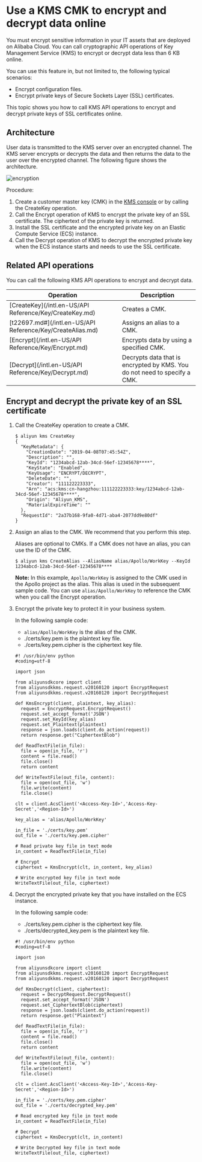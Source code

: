 # Use a KMS CMK to encrypt and decrypt data online

You must encrypt sensitive information in your IT assets that are deployed on Alibaba Cloud. You can call cryptographic API operations of Key Management Service \(KMS\) to encrypt or decrypt data less than 6 KB online.

You can use this feature in, but not limited to, the following typical scenarios:

-   Encrypt configuration files.
-   Encrypt private keys of Secure Sockets Layer \(SSL\) certificates.

This topic shows you how to call KMS API operations to encrypt and decrypt private keys of SSL certificates online.

## Architecture

User data is transmitted to the KMS server over an encrypted channel. The KMS server encrypts or decrypts the data and then returns the data to the user over the encrypted channel. The following figure shows the architecture.

![encryption](https://static-aliyun-doc.oss-accelerate.aliyuncs.com/assets/img/en-US/4221892951/p58524.png)

Procedure:

1.  Create a customer master key \(CMK\) in the [KMS console](https://kms.console.aliyun.com) or by calling the CreateKey operation.
2.  Call the Encrypt operation of KMS to encrypt the private key of an SSL certificate. The ciphertext of the private key is returned.
3.  Install the SSL certificate and the encrypted private key on an Elastic Compute Service \(ECS\) instance.
4.  Call the Decrypt operation of KMS to decrypt the encrypted private key when the ECS instance starts and needs to use the SSL certificate.

## Related API operations

You can call the following KMS API operations to encrypt and decrypt data.

|Operation|Description|
|---------|-----------|
|[CreateKey](/intl.en-US/API Reference/Key/CreateKey.md)|Creates a CMK.|
|[t22697.md\#](/intl.en-US/API Reference/Key/CreateAlias.md)|Assigns an alias to a CMK.|
|[Encrypt](/intl.en-US/API Reference/Key/Encrypt.md)|Encrypts data by using a specified CMK.|
|[Decrypt](/intl.en-US/API Reference/Key/Decrypt.md)|Decrypts data that is encrypted by KMS. You do not need to specify a CMK.|

## Encrypt and decrypt the private key of an SSL certificate

1.  Call the CreateKey operation to create a CMK.

    ```
    $ aliyun kms CreateKey
    {
      "KeyMetadata": {
        "CreationDate": "2019-04-08T07:45:54Z",
        "Description": "",
        "KeyId": "1234abcd-12ab-34cd-56ef-12345678****",
        "KeyState": "Enabled",
        "KeyUsage": "ENCRYPT/DECRYPT",
        "DeleteDate": "",
        "Creator": "111122223333",
        "Arn": "acs:kms:cn-hangzhou:111122223333:key/1234abcd-12ab-34cd-56ef-12345678****",
        "Origin": "Aliyun_KMS",
        "MaterialExpireTime": ""
      },
      "RequestId": "2a37b168-9fa0-4d71-aba4-2077dd9e80df"
    }
    ```

2.  Assign an alias to the CMK. We recommend that you perform this step.

    Aliases are optional to CMKs. If a CMK does not have an alias, you can use the ID of the CMK.

    ```
    $ aliyun kms CreateAlias --AliasName alias/Apollo/WorkKey --KeyId 1234abcd-12ab-34cd-56ef-12345678****
    ```

    **Note:** In this example, `Apollo/WorkKey` is assigned to the CMK used in the Apollo project as the alias. This alias is used in the subsequent sample code. You can use `alias/Apollo/WorkKey` to reference the CMK when you call the Encrypt operation.

3.  Encrypt the private key to protect it in your business system.

    In the following sample code:

    -   `alias/Apollo/WorkKey` is the alias of the CMK.
    -   ./certs/key.pem is the plaintext key file.
    -   ./certs/key.pem.cipher is the ciphertext key file.
    ```
    #! /usr/bin/env python
    #coding=utf-8
    
    import json
    
    from aliyunsdkcore import client
    from aliyunsdkkms.request.v20160120 import EncryptRequest
    from aliyunsdkkms.request.v20160120 import DecryptRequest
    
    def KmsEncrypt(client, plaintext, key_alias):
      request = EncryptRequest.EncryptRequest()
      request.set_accept_format('JSON')
      request.set_KeyId(key_alias)
      request.set_Plaintext(plaintext)
      response = json.loads(client.do_action(request))
      return response.get("CiphertextBlob")
    
    def ReadTextFile(in_file):
      file = open(in_file, 'r')
      content = file.read()
      file.close()
      return content
    
    def WriteTextFile(out_file, content):
      file = open(out_file, 'w')
      file.write(content)
      file.close()
    
    clt = client.AcsClient('<Access-Key-Id>','Access-Key-Secret','<Region-Id>')
    
    key_alias = 'alias/Apollo/WorkKey'
    
    in_file = './certs/key.pem'
    out_file = './certs/key.pem.cipher'
    
    # Read private key file in text mode
    in_content = ReadTextFile(in_file)
    
    # Encrypt
    ciphertext = KmsEncrypt(clt, in_content, key_alias)
    
    # Write encrypted key file in text mode
    WriteTextFile(out_file, ciphertext)
    ```

4.  Decrypt the encrypted private key that you have installed on the ECS instance.

    In the following sample code:

    -   ./certs/key.pem.cipher is the ciphertext key file.
    -   ./certs/decrypted\_key.pem is the plaintext key file.
    ```
    #! /usr/bin/env python
    #coding=utf-8
    
    import json
    
    from aliyunsdkcore import client
    from aliyunsdkkms.request.v20160120 import EncryptRequest
    from aliyunsdkkms.request.v20160120 import DecryptRequest
    
    def KmsDecrypt(client, ciphertext):
      request = DecryptRequest.DecryptRequest()
      request.set_accept_format('JSON')
      request.set_CiphertextBlob(ciphertext)
      response = json.loads(client.do_action(request))
      return response.get("Plaintext")
    
    def ReadTextFile(in_file):
      file = open(in_file, 'r')
      content = file.read()
      file.close()
      return content
    
    def WriteTextFile(out_file, content):
      file = open(out_file, 'w')
      file.write(content)
      file.close()
    
    clt = client.AcsClient('<Access-Key-Id>','Access-Key-Secret','<Region-Id>')
    
    in_file = './certs/key.pem.cipher'
    out_file = './certs/decrypted_key.pem'
    
    # Read encrypted key file in text mode
    in_content = ReadTextFile(in_file)
    
    # Decrypt
    ciphertext = KmsDecrypt(clt, in_content)
    
    # Write Decrypted key file in text mode
    WriteTextFile(out_file, ciphertext)
    ```


